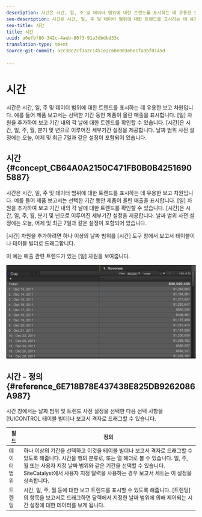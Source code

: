 ```yaml
---
description: 시간은 시간, 일, 주 및 데이터 범위에 대한 트렌드를 표시하는 데 유용한 보고 차원입니다. 예를 들어 제품 보고서는 선택한 기간 동안 제품이 올린 매출을 표시합니다. [일] 차원을 추가하여 보고 기간 내의 각 날에 대한 트렌드를 확인할 수 있습니다. [시간]은 시간, 일, 주, 월, 분기 및 년으로 이루어진 세부기간 설정을 제공합니다. 날짜 범위 사전 설정에는 오늘, 어제 및 최근 7일과 같은 설정이 포함되어 있습니다.
seo-description: 시간은 시간, 일, 주 및 데이터 범위에 대한 트렌드를 표시하는 데 유용한 보고 차원입니다. 예를 들어 제품 보고서는 선택한 기간 동안 제품이 올린 매출을 표시합니다. [일] 차원을 추가하여 보고 기간 내의 각 날에 대한 트렌드를 확인할 수 있습니다. [시간]은 시간, 일, 주, 월, 분기 및 년으로 이루어진 세부기간 설정을 제공합니다. 날짜 범위 사전 설정에는 오늘, 어제 및 최근 7일과 같은 설정이 포함되어 있습니다.
seo-title: 시간
title: 시간
uuid: a6efbf80-342c-4aeb-80f3-91a3dbdbd33c
translation-type: tm+mt
source-git-commit: a2c38c2cf3a2c1451e2c60e003ebe1fa9bfd145d

---
```



# 시간

시간은 시간, 일, 주 및 데이터 범위에 대한 트렌드를 표시하는 데 유용한 보고 차원입니다. 예를 들어 제품 보고서는 선택한 기간 동안 제품이 올린 매출을 표시합니다. [일] 차원을 추가하여 보고 기간 내의 각 날에 대한 트렌드를 확인할 수 있습니다. [시간]은 시간, 일, 주, 월, 분기 및 년으로 이루어진 세부기간 설정을 제공합니다. 날짜 범위 사전 설정에는 오늘, 어제 및 최근 7일과 같은 설정이 포함되어 있습니다.

## 시간 {#concept_CB64A0A2150C471FB0B0B42516905887}

시간은 시간, 일, 주 및 데이터 범위에 대한 트렌드를 표시하는 데 유용한 보고 차원입니다. 예를 들어 제품 보고서는 선택한 기간 동안 제품이 올린 매출을 표시합니다. [일] 차원을 추가하여 보고 기간 내의 각 날에 대한 트렌드를 확인할 수 있습니다. [시간]은 시간, 일, 주, 월, 분기 및 년으로 이루어진 세부기간 설정을 제공합니다. 날짜 범위 사전 설정에는 오늘, 어제 및 최근 7일과 같은 설정이 포함되어 있습니다.

[시간] 차원을 추가하려면 하나 이상의 날짜 범위를 [시간] 도구 창에서 보고서 테이블이나 테이블 빌더로 드래그합니다.

이 예는 매출 관련 트렌드가 있는 [일] 차원을 보여줍니다.

![](assets/day_dimension.png)

## 시간 - 정의 {#reference_6E718B78E437438E825DB9262086A987}

시간 창에서는 날짜 범위 및 트렌드 사전 설정을 선택한 다음 선택 사항을 [!UICONTROL 테이블 빌더]나 보고서 격자로 드래그할 수 있습니다.

<!-- 

r_time_panel.xml

 -->

| 필드 | 정의 |
|--- |--- |
| 데이터 범위 | 하나 이상의 기간을 선택하고 이것을 테이블 빌더나 보고서 격자로 드래그할 수 있도록 해줍니다. 시간을 행의 분류로, 또는 열 헤더로 볼 수 있습니다. 일, 주, 월 또는 사용자 지정 날짜 범위와 같은 기간을 선택할 수 있습니다. SiteCatalyst에서 사용자 지정 달력을 사용하는 경우 보고서 세트는 이 설정을 상속합니다. |
| 트렌딩 | 시간, 일, 주, 월 등에 대한 보고 트렌드를 표시할 수 있도록 해줍니다. [트렌딩]의 항목을 보고서로 드래그하면 달력에서 지정한 날짜 범위에 의해 제어되는 시간 설정에 대한 데이터를 보게 됩니다. |
